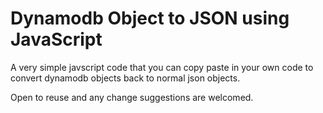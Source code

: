 # Dynamodb Object to JSON using JavaScript

A very simple javscript code that you can copy paste in your own code to convert dynamodb objects back to normal json objects. 

Open to reuse and any change suggestions are welcomed.
